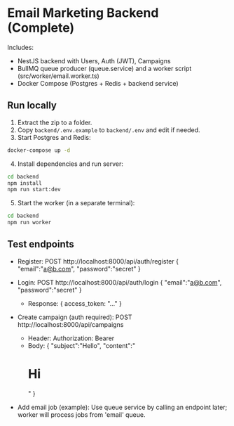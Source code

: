 # Email Marketing Backend (Complete)

Includes:
- NestJS backend with Users, Auth (JWT), Campaigns
- BullMQ queue producer (queue.service) and a worker script (src/worker/email.worker.ts)
- Docker Compose (Postgres + Redis + backend service)

## Run locally
1. Extract the zip to a folder.
2. Copy `backend/.env.example` to `backend/.env` and edit if needed.
3. Start Postgres and Redis:

```bash
docker-compose up -d
```

4. Install dependencies and run server:

```bash
cd backend
npm install
npm run start:dev
```

5. Start the worker (in a separate terminal):

```bash
cd backend
npm run worker
```

## Test endpoints
- Register: POST http://localhost:8000/api/auth/register { "email":"a@b.com", "password":"secret" }
- Login: POST http://localhost:8000/api/auth/login { "email":"a@b.com", "password":"secret" }
  - Response: { access_token: "..." }
- Create campaign (auth required): POST http://localhost:8000/api/campaigns
  - Header: Authorization: Bearer <token>
  - Body: { "subject":"Hello", "content":"<h1>Hi</h1>" }

- Add email job (example): Use queue service by calling an endpoint later; worker will process jobs from 'email' queue.

